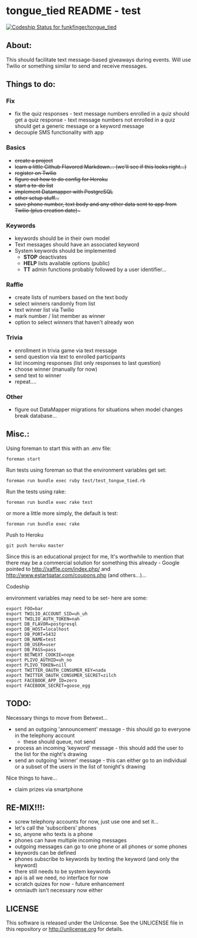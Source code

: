 
tongue_tied README - test
==================

[ ![Codeship Status for funkfinger/tongue_tied](https://codeship.com/projects/f02f65f0-88d1-0132-dcd4-3ae5e43a70a3/status?branch=master)](https://codeship.com/projects/59532)

About:
------

This should facilitate text message-based giveaways during events. Will use Twilio or something similar to send and receive messages.

Things to do:
-------------


### Fix

- fix the quiz responses - text message numbers enrolled in a quiz should get a quiz response - text message numbers not enrolled in a quiz should get a generic message or a keyword message
- decouple SMS functionality with app


### Basics

- ~~create a project~~
- ~~learn a little Github Flavored Markdown... (we'll see if this looks right...)~~
- ~~register on Twilio~~
- ~~figure out how to do config for Heroku~~
- ~~start a to-do list~~
- ~~implement Datamapper with PostgreSQL~~
- ~~other setup stuff...~~
- ~~save phone number, text body and any other data sent to app from Twilio (plus creation date)~~~


### Keywords

- keywords should be in their own model
- Text messages should have an associated keyword
- System keywords should be implemented
  - **STOP** deactivates
  - **HELP** lists available options (public)
  - **TT** admin functions probably followed by a user identifier...


### Raffle

- create lists of numbers based on the text body
- select winners randomly from list
- text winner list via Twilio
- mark number / list member as winner
- option to select winners that haven't already won

### Trivia

- enrollment in trivia game via text message
- send question via text to enrolled participants
- list incoming responses (list only responses to last question)
- choose winner (manually for now)
- send text to winner
- repeat....


### Other
- figure out DataMapper migrations for situations when model changes break database...

Misc.:
--------------------

Using foreman to start this with an .env file:

    foreman start

Run tests using foreman so that the environment variables get set:

    foreman run bundle exec ruby test/test_tongue_tied.rb

Run the tests using rake:

    foreman run bundle exec rake test

or more a little more simply, the default is test:

    foreman run bundle exec rake

Push to Heroku

    git push heroku master

Since this is an educational project for me, It's worthwhile to mention that there may be a commercial solution for something this already - Google pointed to http://xaffle.com/index.php/ and http://www.estartqatar.com/coupons.php (and others...)...

Codeship

environment variables may need to be set- here are some:

    export FOO=bar
    export TWILIO_ACCOUNT_SID=uh_uh
    export TWILIO_AUTH_TOKEN=nah
    export DB_FLAVOR=postgresql
    export DB_HOST=localhost
    export DB_PORT=5432
    export DB_NAME=test
    export DB_USER=user
    export DB_PASS=pass
    export BETWEXT_COOKIE=nope
    export PLIVO_AUTHID=uh_no
    export PLIVO_TOKEN=nill
    export TWITTER_OAUTH_CONSUMER_KEY=nada
    export TWITTER_OAUTH_CONSUMER_SECRET=zilch
    export FACEBOOK_APP_ID=zero
    export FACEBOOK_SECRET=goose_egg



TODO:
--------------------

Necessary things to move from Betwext...

- send an outgoing 'announcement' message - this should go to everyone in the telephony account
  - these should queue, not send 
- process an incoming 'keyword' message - this should add the user to the list for the night's drawing
- send an outgoing 'winner' message - this can either go to an individual or a subset of the users in the list of tonight's drawing

Nice things to have...

- claim prizes via smartphone


RE-MIX!!!:
--------------------

- screw telephony accounts for now, just use one and set it...
- let's call the 'subscribers' phones
- so, anyone who texts is a phone
- phones can have multiple incoming messages
- outgoing messages can go to one phone or all phones or some phones
- keywords can be defined
- phones subscribe to keywords by texting the keyword (and only the keyword)
- there still needs to be system keywords
- api is all we need, no interface for now
- scratch quizes for now - future enhancement
- omniauth isn't necessary now either







LICENSE
--------------------

This software is released under the Unlicense. See the UNLICENSE file in this repository or http://unlicense.org for details.
